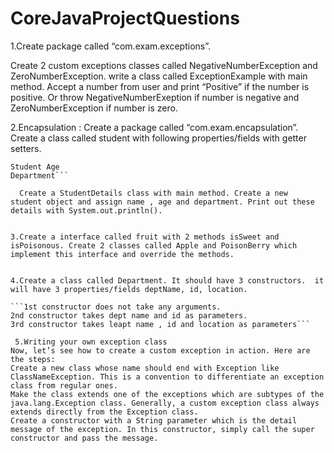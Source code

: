 # CoreJavaProjectQuestions
1.Create package called “com.exam.exceptions”.

Create 2 custom exceptions  classes called NegativeNumberException and
ZeroNumberException.
write a class called ExceptionExample with main method. Accept a
number from user and print “Positive” if the number is positive. Or
throw NegativeNumberExeption if number is negative and
ZeroNumberException if number is zero.

2.Encapsulation : Create a package called “com.exam.encapsulation”.
Create a class called student with following properties/fields with
getter setters.



```Student Name
Student Age
Department```

  Create a StudentDetails class with main method. Create a new
student object and assign name , age and department. Print out these
details with System.out.println().


3.Create a interface called fruit with 2 methods isSweet and
isPoisonous. Create 2 classes called Apple and PoisonBerry which
implement this interface and override the methods.


4.Create a class called Department. It should have 3 constructors.  it
will have 3 properties/fields deptName, id, location.

```1st constructor does not take any arguments.
2nd constructor takes dept name and id as parameters.
3rd constructor takes leapt name , id and location as parameters```

 5.Writing your own exception class
Now, let’s see how to create a custom exception in action. Here are the steps:
Create a new class whose name should end with Exception like ClassNameException. This is a convention to differentiate an exception class from regular ones.
Make the class extends one of the exceptions which are subtypes of the java.lang.Exception class. Generally, a custom exception class always extends directly from the Exception class.
Create a constructor with a String parameter which is the detail message of the exception. In this constructor, simply call the super constructor and pass the message.
